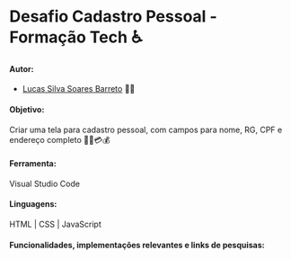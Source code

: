 # Desafio Cadastro Pessoal - Formação Tech ♿

#### Autor:
- [Lucas Silva Soares Barreto](https://github.com/Luooz) 🧏‍♂️

#### Objetivo:

Criar uma tela para cadastro pessoal, com campos para nome, RG, CPF e endereço completo 📱💸💳💰<br>

#### Ferramenta:
Visual Studio Code

#### Linguagens: 
HTML | CSS | JavaScript

#### Funcionalidades, implementações relevantes e links de pesquisas:

